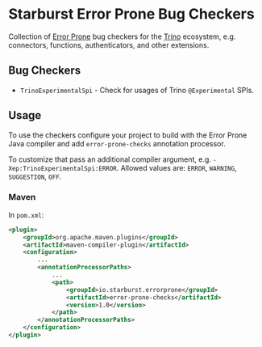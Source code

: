 # Starburst Error Prone Bug Checkers

Collection of [Error Prone](https://github.com/google/error-prone) bug checkers for the
[Trino](https://trino.io/) ecosystem, e.g. connectors, functions, authenticators, and other
extensions.

## Bug Checkers

* `TrinoExperimentalSpi` - Check for usages of Trino `@Experimental` SPIs.

## Usage

To use the checkers configure your project to build with the Error Prone Java compiler and add
`error-prone-checks` annotation processor.

To customize that pass an additional compiler argument, e.g. `-Xep:TrinoExperimentalSpi:ERROR`.
Allowed values are: `ERROR`, `WARNING`, `SUGGESTION`, `OFF`.

### Maven

In `pom.xml`:

```xml
<plugin>
    <groupId>org.apache.maven.plugins</groupId>
    <artifactId>maven-compiler-plugin</artifactId>
    <configuration>
        ...
        <annotationProcessorPaths>
            ...
            <path>
                <groupId>io.starburst.errorprone</groupId>
                <artifactId>error-prone-checks</artifactId>
                <version>1.0</version>
            </path>
        </annotationProcessorPaths>
    </configuration>
</plugin>
```
